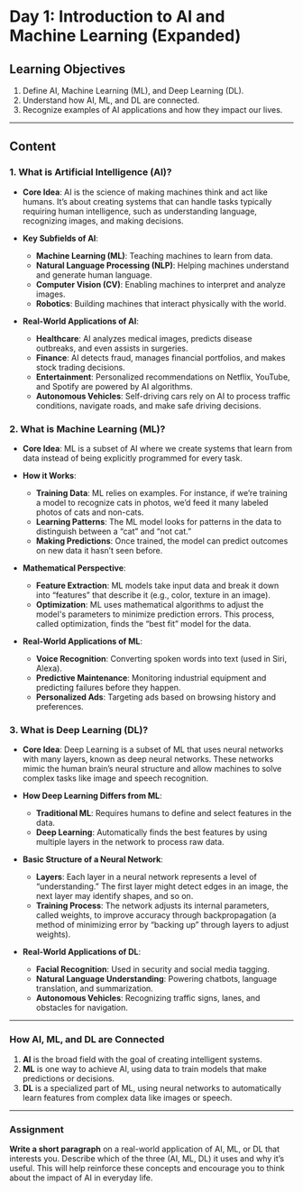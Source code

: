
# Day 1: Introduction to AI and Machine Learning (Expanded)

## Learning Objectives
1. Define AI, Machine Learning (ML), and Deep Learning (DL).
2. Understand how AI, ML, and DL are connected.
3. Recognize examples of AI applications and how they impact our lives.

---

## Content

### 1. What is Artificial Intelligence (AI)?
- **Core Idea**: AI is the science of making machines think and act like humans. It’s about creating systems that can handle tasks typically requiring human intelligence, such as understanding language, recognizing images, and making decisions.
  
- **Key Subfields of AI**:
  - **Machine Learning (ML)**: Teaching machines to learn from data.
  - **Natural Language Processing (NLP)**: Helping machines understand and generate human language.
  - **Computer Vision (CV)**: Enabling machines to interpret and analyze images.
  - **Robotics**: Building machines that interact physically with the world.
  
- **Real-World Applications of AI**:
  - **Healthcare**: AI analyzes medical images, predicts disease outbreaks, and even assists in surgeries.
  - **Finance**: AI detects fraud, manages financial portfolios, and makes stock trading decisions.
  - **Entertainment**: Personalized recommendations on Netflix, YouTube, and Spotify are powered by AI algorithms.
  - **Autonomous Vehicles**: Self-driving cars rely on AI to process traffic conditions, navigate roads, and make safe driving decisions.

### 2. What is Machine Learning (ML)?
- **Core Idea**: ML is a subset of AI where we create systems that learn from data instead of being explicitly programmed for every task.
  
- **How it Works**:
  - **Training Data**: ML relies on examples. For instance, if we’re training a model to recognize cats in photos, we’d feed it many labeled photos of cats and non-cats.
  - **Learning Patterns**: The ML model looks for patterns in the data to distinguish between a “cat” and “not cat.”
  - **Making Predictions**: Once trained, the model can predict outcomes on new data it hasn’t seen before.

- **Mathematical Perspective**:
  - **Feature Extraction**: ML models take input data and break it down into “features” that describe it (e.g., color, texture in an image).
  - **Optimization**: ML uses mathematical algorithms to adjust the model's parameters to minimize prediction errors. This process, called optimization, finds the “best fit” model for the data.

- **Real-World Applications of ML**:
  - **Voice Recognition**: Converting spoken words into text (used in Siri, Alexa).
  - **Predictive Maintenance**: Monitoring industrial equipment and predicting failures before they happen.
  - **Personalized Ads**: Targeting ads based on browsing history and preferences.

### 3. What is Deep Learning (DL)?
- **Core Idea**: Deep Learning is a subset of ML that uses neural networks with many layers, known as deep neural networks. These networks mimic the human brain’s neural structure and allow machines to solve complex tasks like image and speech recognition.

- **How Deep Learning Differs from ML**:
  - **Traditional ML**: Requires humans to define and select features in the data.
  - **Deep Learning**: Automatically finds the best features by using multiple layers in the network to process raw data.

- **Basic Structure of a Neural Network**:
  - **Layers**: Each layer in a neural network represents a level of “understanding.” The first layer might detect edges in an image, the next layer may identify shapes, and so on.
  - **Training Process**: The network adjusts its internal parameters, called weights, to improve accuracy through backpropagation (a method of minimizing error by “backing up” through layers to adjust weights).

- **Real-World Applications of DL**:
  - **Facial Recognition**: Used in security and social media tagging.
  - **Natural Language Understanding**: Powering chatbots, language translation, and summarization.
  - **Autonomous Vehicles**: Recognizing traffic signs, lanes, and obstacles for navigation.

---

### How AI, ML, and DL are Connected

1. **AI** is the broad field with the goal of creating intelligent systems.
2. **ML** is one way to achieve AI, using data to train models that make predictions or decisions.
3. **DL** is a specialized part of ML, using neural networks to automatically learn features from complex data like images or speech.

---

### Assignment
**Write a short paragraph** on a real-world application of AI, ML, or DL that interests you. Describe which of the three (AI, ML, DL) it uses and why it’s useful. This will help reinforce these concepts and encourage you to think about the impact of AI in everyday life.
